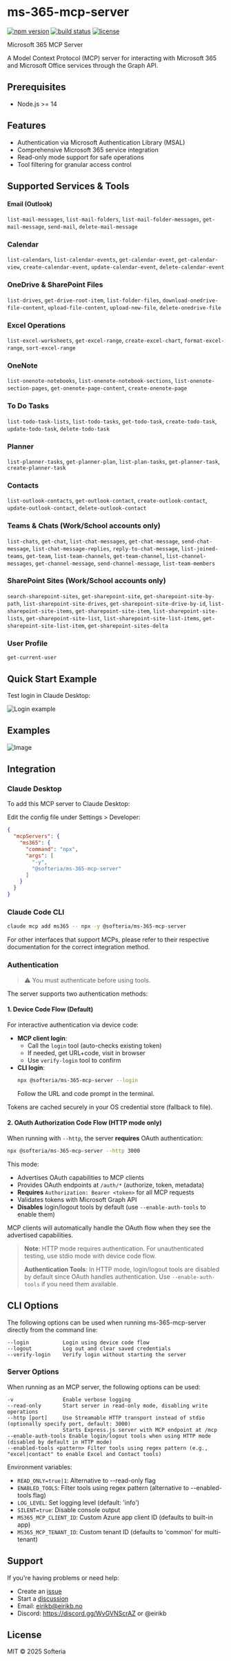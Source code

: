 # ms-365-mcp-server

[![npm version](https://img.shields.io/npm/v/@softeria/ms-365-mcp-server.svg)](https://www.npmjs.com/package/@softeria/ms-365-mcp-server) [![build status](https://github.com/softeria/ms-365-mcp-server/actions/workflows/build.yml/badge.svg)](https://github.com/softeria/ms-365-mcp-server/actions/workflows/build.yml) [![license](https://img.shields.io/badge/license-MIT-blue.svg)](https://github.com/softeria/ms-365-mcp-server/blob/main/LICENSE)

Microsoft 365 MCP Server

A Model Context Protocol (MCP) server for interacting with Microsoft 365 and Microsoft Office services through the Graph
API.

## Prerequisites

- Node.js >= 14

## Features

- Authentication via Microsoft Authentication Library (MSAL)
- Comprehensive Microsoft 365 service integration
- Read-only mode support for safe operations
- Tool filtering for granular access control

## Supported Services & Tools

#### Email (Outlook)

`list-mail-messages`, `list-mail-folders`, `list-mail-folder-messages`, `get-mail-message`, `send-mail`,
`delete-mail-message`

### Calendar

`list-calendars`, `list-calendar-events`, `get-calendar-event`, `get-calendar-view`, `create-calendar-event`,
`update-calendar-event`, `delete-calendar-event`

### OneDrive & SharePoint Files

`list-drives`, `get-drive-root-item`, `list-folder-files`, `download-onedrive-file-content`, `upload-file-content`,
`upload-new-file`, `delete-onedrive-file`

### Excel Operations

`list-excel-worksheets`, `get-excel-range`, `create-excel-chart`, `format-excel-range`, `sort-excel-range`

### OneNote

`list-onenote-notebooks`, `list-onenote-notebook-sections`, `list-onenote-section-pages`, `get-onenote-page-content`,
`create-onenote-page`

### To Do Tasks

`list-todo-task-lists`, `list-todo-tasks`, `get-todo-task`, `create-todo-task`, `update-todo-task`, `delete-todo-task`

### Planner

`list-planner-tasks`, `get-planner-plan`, `list-plan-tasks`, `get-planner-task`, `create-planner-task`

### Contacts

`list-outlook-contacts`, `get-outlook-contact`, `create-outlook-contact`, `update-outlook-contact`,
`delete-outlook-contact`

### Teams & Chats (Work/School accounts only)

`list-chats`, `get-chat`, `list-chat-messages`, `get-chat-message`, `send-chat-message`, `list-chat-message-replies`,
`reply-to-chat-message`, `list-joined-teams`, `get-team`, `list-team-channels`, `get-team-channel`,
`list-channel-messages`, `get-channel-message`, `send-channel-message`, `list-team-members`

### SharePoint Sites (Work/School accounts only)

`search-sharepoint-sites`, `get-sharepoint-site`, `get-sharepoint-site-by-path`, `list-sharepoint-site-drives`,
`get-sharepoint-site-drive-by-id`, `list-sharepoint-site-items`, `get-sharepoint-site-item`,
`list-sharepoint-site-lists`, `get-sharepoint-site-list`, `list-sharepoint-site-list-items`,
`get-sharepoint-site-list-item`, `get-sharepoint-sites-delta`

### User Profile

`get-current-user`

## Quick Start Example

Test login in Claude Desktop:

![Login example](https://github.com/user-attachments/assets/27f57f0e-57b8-4366-a8d1-c0bdab79900c)

## Examples

![Image](https://github.com/user-attachments/assets/ed275100-72e8-4924-bcf2-cd8e1b4c6f3a)

## Integration

### Claude Desktop

To add this MCP server to Claude Desktop:

Edit the config file under Settings > Developer:

```json
{
  "mcpServers": {
    "ms365": {
      "command": "npx",
      "args": [
        "-y",
        "@softeria/ms-365-mcp-server"
      ]
    }
  }
}
```

### Claude Code CLI

```bash
claude mcp add ms365 -- npx -y @softeria/ms-365-mcp-server
```

For other interfaces that support MCPs, please refer to their respective documentation for the correct
integration method.

### Authentication

> ⚠️ You must authenticate before using tools.

The server supports two authentication methods:

#### 1. Device Code Flow (Default)

For interactive authentication via device code:

- **MCP client login**:
    - Call the `login` tool (auto-checks existing token)
    - If needed, get URL+code, visit in browser
    - Use `verify-login` tool to confirm
- **CLI login**:
  ```bash
  npx @softeria/ms-365-mcp-server --login
  ```
  Follow the URL and code prompt in the terminal.

Tokens are cached securely in your OS credential store (fallback to file).

#### 2. OAuth Authorization Code Flow (HTTP mode only)

When running with `--http`, the server **requires** OAuth authentication:

```bash
npx @softeria/ms-365-mcp-server --http 3000
```

This mode:

- Advertises OAuth capabilities to MCP clients
- Provides OAuth endpoints at `/auth/*` (authorize, token, metadata)
- **Requires** `Authorization: Bearer <token>` for all MCP requests
- Validates tokens with Microsoft Graph API
- **Disables** login/logout tools by default (use `--enable-auth-tools` to enable them)

MCP clients will automatically handle the OAuth flow when they see the advertised capabilities.

> **Note**: HTTP mode requires authentication. For unauthenticated testing, use stdio mode with device code flow.
>
> **Authentication Tools**: In HTTP mode, login/logout tools are disabled by default since OAuth handles authentication.
> Use `--enable-auth-tools` if you need them available.

## CLI Options

The following options can be used when running ms-365-mcp-server directly from the command line:

```
--login           Login using device code flow
--logout          Log out and clear saved credentials
--verify-login    Verify login without starting the server
```

### Server Options

When running as an MCP server, the following options can be used:

```
-v                Enable verbose logging
--read-only       Start server in read-only mode, disabling write operations
--http [port]     Use Streamable HTTP transport instead of stdio (optionally specify port, default: 3000)
                  Starts Express.js server with MCP endpoint at /mcp
--enable-auth-tools Enable login/logout tools when using HTTP mode (disabled by default in HTTP mode)
--enabled-tools <pattern> Filter tools using regex pattern (e.g., "excel|contact" to enable Excel and Contact tools)
```

Environment variables:

- `READ_ONLY=true|1`: Alternative to --read-only flag
- `ENABLED_TOOLS`: Filter tools using regex pattern (alternative to --enabled-tools flag)
- `LOG_LEVEL`: Set logging level (default: 'info')
- `SILENT=true`: Disable console output
- `MS365_MCP_CLIENT_ID`: Custom Azure app client ID (defaults to built-in app)
- `MS365_MCP_TENANT_ID`: Custom tenant ID (defaults to 'common' for multi-tenant)

## Support

If you're having problems or need help:

- Create an [issue](https://github.com/softeria/ms-365-mcp-server/issues)
- Start a [discussion](https://github.com/softeria/ms-365-mcp-server/discussions)
- Email: eirikb@eirikb.no
- Discord: https://discord.gg/WvGVNScrAZ or @eirikb

## License

MIT © 2025 Softeria
